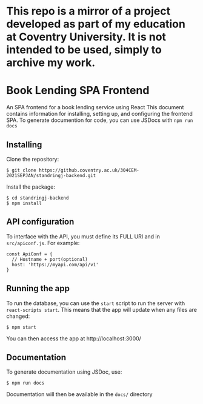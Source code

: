 # This repo is a mirror of a project developed as part of my education at Coventry University. It is not intended to be used, simply to archive my work.

# Book Lending SPA Frontend
An SPA frontend for a book lending service using React
This document contains information for installing, setting up, and configuring the frontend SPA. To generate documention for code, you can use JSDocs with ```npm run docs```
## Installing
Clone the repository:
```
$ git clone https://github.coventry.ac.uk/304CEM-2021SEPJAN/standringj-backend.git
```
Install the package:
```
$ cd standringj-backend
$ npm install
```
## API configuration
To interface with the API, you must define its FULL URI and in ```src/apiconf.js```. For example:
```
const ApiConf = {
  // Hostname + port(optional)
  host: 'https://myapi.com/api/v1'
}
```
## Running the app
To run the database, you can use the ```start``` script to run the server with ```react-scripts start```. This means that the app will update when any files are changed:
```
$ npm start
```
You can then access the app at http://localhost:3000/
## Documentation
To generate documentation using JSDoc, use:
```
$ npm run docs
```
Documentation will then be available in the ```docs/``` directory

